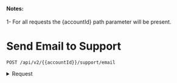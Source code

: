 #### Notes: 
1- For all requests the {accountId} path parameter will be present.   

# Send Email to Support

```
POST /api/v2/{{accountId}}/support/email
```

<details><summary>Request</summary>

```json
{
	"dealerId": "dealerId",
	"dealerName": "dealerName",
	"userId": "userId",
	"appVersion": "1.0",
	"dateTime": "dateTime",
	"phoneId": "phoneId",
	"phoneType": "phoneType",
	"phoneOsVersion": "phoneOsVersion",
	"wifiInternetSettings": "wifiInternetSettings",
	"truVideoServer": "truVideoServer",
	"memoryFree": "memoryFree",
	"storageFree": "storageFree",
	"videoStored": "videoStored",
	"locationServices": "locationServices",
	"location": "location",
	"accessToMicrophone": "accessToMicrophone",
	"notifications": "notifications",
	"autoRotate": "autoRotate",
	"googlePlayAccount": "googlePlayAccount",
	"networkType": "networkType",
	"networkTest": "networkTest",
	"bandwidthTest": "bandwidthTest",
	"videoSettings": "videoSettings",
	"comment": "comment"
}
```
</details>